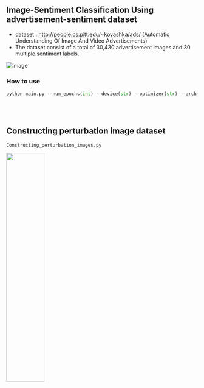 ## Image-Sentiment Classification Using advertisement-sentiment dataset

- dataset : http://people.cs.pitt.edu/~kovashka/ads/ (Automatic Understanding Of Image And Video Advertisements)
- The dataset consist of a total of 30,430 advertisement images and 30 multiple sentiment labels.

![image](https://user-images.githubusercontent.com/60679596/163516312-6125c8ed-1e4c-4e08-b006-625d0676c35b.png)




### How to use

```python
python main.py --num_epochs(int) --device(str) --optimizer(str) --arch(str)
```


</br>
</br>

## Constructing perturbation image dataset
`Constructing_perturbation_images.py`

<img src="https://user-images.githubusercontent.com/60679596/163770119-a2a232dc-aef2-419e-8749-d8630ebb9dd8.png" width="100" height="600">

